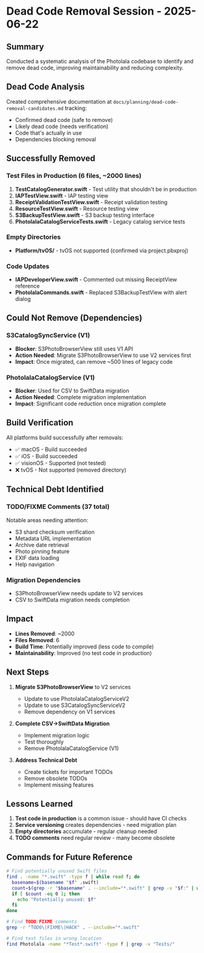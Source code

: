 # Dead Code Removal Session - 2025-06-22

## Summary

Conducted a systematic analysis of the Photolala codebase to identify and remove dead code, improving maintainability and reducing complexity.

## Dead Code Analysis

Created comprehensive documentation at `docs/planning/dead-code-removal-candidates.md` tracking:
- Confirmed dead code (safe to remove)
- Likely dead code (needs verification)
- Code that's actually in use
- Dependencies blocking removal

## Successfully Removed

### Test Files in Production (6 files, ~2000 lines)
1. **TestCatalogGenerator.swift** - Test utility that shouldn't be in production
2. **IAPTestView.swift** - IAP testing view
3. **ReceiptValidationTestView.swift** - Receipt validation testing
4. **ResourceTestView.swift** - Resource testing view
5. **S3BackupTestView.swift** - S3 backup testing interface
6. **PhotolalaCatalogServiceTests.swift** - Legacy catalog service tests

### Empty Directories
- **Platform/tvOS/** - tvOS not supported (confirmed via project.pbxproj)

### Code Updates
- **IAPDeveloperView.swift** - Commented out missing ReceiptView reference
- **PhotolalaCommands.swift** - Replaced S3BackupTestView with alert dialog

## Could Not Remove (Dependencies)

### S3CatalogSyncService (V1)
- **Blocker**: S3PhotoBrowserView still uses V1 API
- **Action Needed**: Migrate S3PhotoBrowserView to use V2 services first
- **Impact**: Once migrated, can remove ~500 lines of legacy code

### PhotolalaCatalogService (V1)
- **Blocker**: Used for CSV to SwiftData migration
- **Action Needed**: Complete migration implementation
- **Impact**: Significant code reduction once migration complete

## Build Verification

All platforms build successfully after removals:
- ✅ macOS - Build succeeded
- ✅ iOS - Build succeeded  
- ✅ visionOS - Supported (not tested)
- ❌ tvOS - Not supported (removed directory)

## Technical Debt Identified

### TODO/FIXME Comments (37 total)
Notable areas needing attention:
- S3 shard checksum verification
- Metadata URL implementation
- Archive date retrieval
- Photo pinning feature
- EXIF data loading
- Help navigation

### Migration Dependencies
- S3PhotoBrowserView needs update to V2 services
- CSV to SwiftData migration needs completion

## Impact

- **Lines Removed**: ~2000
- **Files Removed**: 6
- **Build Time**: Potentially improved (less code to compile)
- **Maintainability**: Improved (no test code in production)

## Next Steps

1. **Migrate S3PhotoBrowserView** to V2 services
   - Update to use PhotolalaCatalogServiceV2
   - Update to use S3CatalogSyncServiceV2
   - Remove dependency on V1 services

2. **Complete CSV→SwiftData Migration**
   - Implement migration logic
   - Test thoroughly
   - Remove PhotolalaCatalogService (V1)

3. **Address Technical Debt**
   - Create tickets for important TODOs
   - Remove obsolete TODOs
   - Implement missing features

## Lessons Learned

1. **Test code in production** is a common issue - should have CI checks
2. **Service versioning** creates dependencies - need migration plan
3. **Empty directories** accumulate - regular cleanup needed
4. **TODO comments** need regular review - many become obsolete

## Commands for Future Reference

```bash
# Find potentially unused Swift files
find . -name "*.swift" -type f | while read f; do
  basename=$(basename "$f" .swift)
  count=$(grep -r "$basename" . --include="*.swift" | grep -v "$f:" | wc -l)
  if [ $count -eq 0 ]; then
    echo "Potentially unused: $f"
  fi
done

# Find TODO/FIXME comments
grep -r "TODO\|FIXME\|HACK" . --include="*.swift"

# Find test files in wrong location
find Photolala -name "*Test*.swift" -type f | grep -v "Tests/"
```